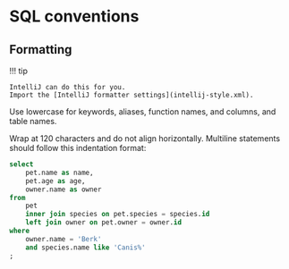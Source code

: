 
# SQL conventions

## Formatting

!!! tip

    IntelliJ can do this for you.
    Import the [IntelliJ formatter settings](intellij-style.xml).

Use lowercase for keywords, aliases, function names, and columns, and table names.

Wrap at 120 characters and do not align horizontally.
Multiline statements should follow this indentation format:

```sql
select
    pet.name as name,
    pet.age as age,
    owner.name as owner
from
    pet
    inner join species on pet.species = species.id
    left join owner on pet.owner = owner.id
where
    owner.name = 'Berk'
    and species.name like 'Canis%'
;
```
